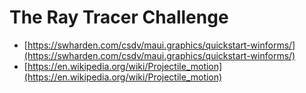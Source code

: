 # The Ray Tracer Challenge


* [https://swharden.com/csdv/maui.graphics/quickstart-winforms/](https://swharden.com/csdv/maui.graphics/quickstart-winforms/)
* [https://en.wikipedia.org/wiki/Projectile_motion](https://en.wikipedia.org/wiki/Projectile_motion)
